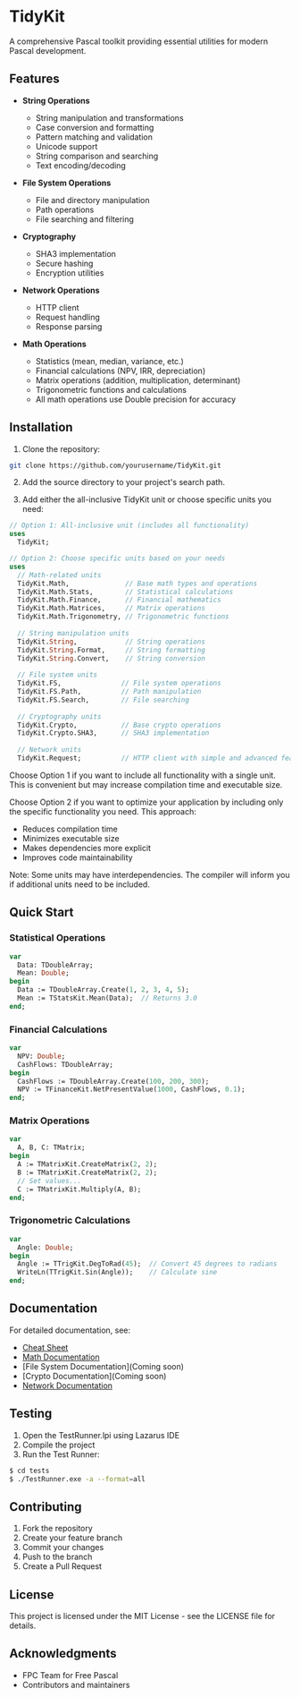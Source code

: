# TidyKit

A comprehensive Pascal toolkit providing essential utilities for modern Pascal development.

## Features

- **String Operations**
  - String manipulation and transformations
  - Case conversion and formatting
  - Pattern matching and validation
  - Unicode support
  - String comparison and searching
  - Text encoding/decoding


- **File System Operations**
  - File and directory manipulation
  - Path operations
  - File searching and filtering

- **Cryptography**
  - SHA3 implementation
  - Secure hashing
  - Encryption utilities

- **Network Operations**
  - HTTP client
  - Request handling
  - Response parsing

- **Math Operations**
  - Statistics (mean, median, variance, etc.)
  - Financial calculations (NPV, IRR, depreciation)
  - Matrix operations (addition, multiplication, determinant)
  - Trigonometric functions and calculations
  - All math operations use Double precision for accuracy

## Installation

1. Clone the repository:
```bash
git clone https://github.com/yourusername/TidyKit.git
```

2. Add the source directory to your project's search path.

3. Add either the all-inclusive TidyKit unit or choose specific units you need:

```pascal
// Option 1: All-inclusive unit (includes all functionality)
uses
  TidyKit;

// Option 2: Choose specific units based on your needs
uses
  // Math-related units
  TidyKit.Math,              // Base math types and operations
  TidyKit.Math.Stats,        // Statistical calculations
  TidyKit.Math.Finance,      // Financial mathematics
  TidyKit.Math.Matrices,     // Matrix operations
  TidyKit.Math.Trigonometry, // Trigonometric functions
  
  // String manipulation units
  TidyKit.String,            // String operations
  TidyKit.String.Format,     // String formatting
  TidyKit.String.Convert,    // String conversion
  
  // File system units
  TidyKit.FS,               // File system operations
  TidyKit.FS.Path,          // Path manipulation
  TidyKit.FS.Search,        // File searching
  
  // Cryptography units
  TidyKit.Crypto,           // Base crypto operations
  TidyKit.Crypto.SHA3,      // SHA3 implementation
  
  // Network units
  TidyKit.Request;          // HTTP client with simple and advanced features

```

Choose Option 1 if you want to include all functionality with a single unit. This is convenient but may increase compilation time and executable size.

Choose Option 2 if you want to optimize your application by including only the specific functionality you need. This approach:
- Reduces compilation time
- Minimizes executable size
- Makes dependencies more explicit
- Improves code maintainability

Note: Some units may have interdependencies. The compiler will inform you if additional units need to be included.

## Quick Start

### Statistical Operations
```pascal
var
  Data: TDoubleArray;
  Mean: Double;
begin
  Data := TDoubleArray.Create(1, 2, 3, 4, 5);
  Mean := TStatsKit.Mean(Data);  // Returns 3.0
end;
```

### Financial Calculations
```pascal
var
  NPV: Double;
  CashFlows: TDoubleArray;
begin
  CashFlows := TDoubleArray.Create(100, 200, 300);
  NPV := TFinanceKit.NetPresentValue(1000, CashFlows, 0.1);
end;
```

### Matrix Operations
```pascal
var
  A, B, C: TMatrix;
begin
  A := TMatrixKit.CreateMatrix(2, 2);
  B := TMatrixKit.CreateMatrix(2, 2);
  // Set values...
  C := TMatrixKit.Multiply(A, B);
end;
```

### Trigonometric Calculations
```pascal
var
  Angle: Double;
begin
  Angle := TTrigKit.DegToRad(45);  // Convert 45 degrees to radians
  WriteLn(TTrigKit.Sin(Angle));    // Calculate sine
end;
```

## Documentation

For detailed documentation, see:
- [Cheat Sheet](docs/cheat-sheet.md)
- [Math Documentation](docs/TidyKit.Math.md)
- [File System Documentation](Coming soon)
- [Crypto Documentation](Coming soon)
- [Network Documentation](docs/TidyKit.Request.md)

## Testing

1. Open the TestRunner.lpi using Lazarus IDE
2. Compile the project
3. Run the Test Runner:

```bash
$ cd tests
$ ./TestRunner.exe -a --format=all
```

## Contributing

1. Fork the repository
2. Create your feature branch
3. Commit your changes
4. Push to the branch
5. Create a Pull Request

## License

This project is licensed under the MIT License - see the LICENSE file for details.

## Acknowledgments

- FPC Team for Free Pascal
- Contributors and maintainers